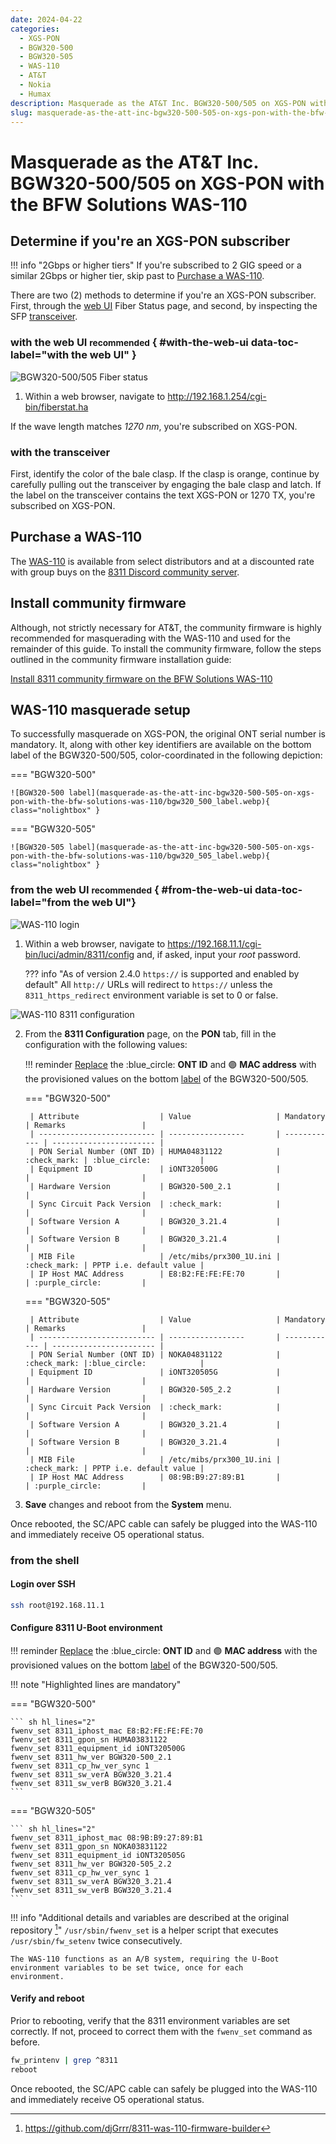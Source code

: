 ```yaml
---
date: 2024-04-22
categories:
  - XGS-PON
  - BGW320-500
  - BGW320-505
  - WAS-110
  - AT&T
  - Nokia
  - Humax
description: Masquerade as the AT&T Inc. BGW320-500/505 on XGS-PON with the BFW Solutions WAS-110
slug: masquerade-as-the-att-inc-bgw320-500-505-on-xgs-pon-with-the-bfw-solutions-was-110
---
```


# Masquerade as the AT&T Inc. BGW320-500/505 on XGS-PON with the BFW Solutions WAS-110

<!-- more -->
<!-- nocont -->

## Determine if you're an XGS-PON subscriber

!!! info "2Gbps or higher tiers"
    If you're subscribed to 2 GIG speed or a similar 2Gbps or higher tier, skip past to [Purchase a WAS-110].

There are two (2) methods to determine if you're an XGS-PON subscriber. First, through the [web UI](#with-web-ui) Fiber 
Status page, and second, by inspecting the SFP [transceiver](#with-the-transceiver).

### with the web UI <small>recommended</small> { #with-the-web-ui data-toc-label="with the web UI" }

![BGW320-500/505 Fiber status](masquerade-as-the-att-inc-bgw320-500-505-on-xgs-pon-with-the-bfw-solutions-was-110/bgw320_500_505_fiber_status.webp)

1. Within a web browser, navigate to
   <http://192.168.1.254/cgi-bin/fiberstat.ha>

If the wave length matches <em>1270 nm</em>, you're subscribed on XGS-PON.

### with the transceiver

First, identify the color of the bale clasp. If the clasp is orange, continue by carefully pulling out the 
transceiver by engaging the bale clasp and latch. If the label on the transceiver contains the text XGS-PON or 
1270 TX, you're subscribed on XGS-PON.

## Purchase a WAS-110

The [WAS-110] is available from select distributors and at a discounted rate with group buys on the 
[8311 Discord community server](https://discord.com/servers/8311-886329492438671420).

## Install community firmware

Although, not strictly necessary for AT&T, the community firmware is highly recommended for masquerading with the 
WAS-110 and used for the remainder of this guide. To install the community firmware, follow the steps outlined in the 
community firmware installation guide:

[Install 8311 community firmware on the BFW Solutions WAS-110](install-8311-community-firmware-on-the-bfw-solutions-was-110.md)

## WAS-110 masquerade setup

To successfully masquerade on XGS-PON, the original ONT serial number is mandatory. It, along with other key 
identifiers are available on the bottom label of the BGW320-500/505, color-coordinated in the following depiction:

<div id="bgw320-500-505-label"></div>

=== "BGW320-500"

    ![BGW320-500 label](masquerade-as-the-att-inc-bgw320-500-505-on-xgs-pon-with-the-bfw-solutions-was-110/bgw320_500_label.webp){ class="nolightbox" }

=== "BGW320-505"

    ![BGW320-505 label](masquerade-as-the-att-inc-bgw320-500-505-on-xgs-pon-with-the-bfw-solutions-was-110/bgw320_505_label.webp){ class="nolightbox" }

### from the web UI <small>recommended</small> { #from-the-web-ui data-toc-label="from the web UI"}

![WAS-110 login](masquerade-as-the-bce-inc-home-hub-4000-on-xgs-pon-with-the-bfw-solutions-was-110/was_110_luci_login.webp)

1. Within a web browser, navigate to 
   <https://192.168.11.1/cgi-bin/luci/admin/8311/config> 
   and, if asked, input your <em>root</em> password.

    ??? info "As of version 2.4.0 `https://` is supported and enabled by default"
        All `http://` URLs will redirect to `https://` unless the `8311_https_redirect` environment variable is set to
        0 or false.

![WAS-110 8311 configuration](masquerade-as-the-bce-inc-home-hub-4000-on-xgs-pon-with-the-bfw-solutions-was-110/was_110_luci_config.webp)

2. From the __8311 Configuration__ page, on the __PON__ tab, fill in the configuration with the following values:

    !!! reminder 
        <ins>Replace</ins> the :blue_circle: __ONT ID__ and :purple_circle: __MAC address__ with the 
        provisioned values on the bottom [label] of the BGW320-500/505.

    === "BGW320-500"

        | Attribute                  | Value                   | Mandatory    | Remarks                 |
        | -------------------------- | -----------------       | ------------ | ----------------------- |
        | PON Serial Number (ONT ID) | HUMA04831122            | :check_mark: | :blue_circle:           |
        | Equipment ID               | iONT320500G             |              |                         |
        | Hardware Version           | BGW320-500_2.1          |              |                         |
        | Sync Circuit Pack Version  | :check_mark:            |              |                         |
        | Software Version A         | BGW320_3.21.4           |              |                         |
        | Software Version B         | BGW320_3.21.4           |              |                         |
        | MIB File                   | /etc/mibs/prx300_1U.ini | :check_mark: | PPTP i.e. default value |
        | IP Host MAC Address        | E8:B2:FE:FE:FE:70       |              | :purple_circle:         |

    === "BGW320-505"

        | Attribute                  | Value                   | Mandatory    | Remarks                 |
        | -------------------------- | -----------------       | ------------ | ----------------------- |
        | PON Serial Number (ONT ID) | NOKA04831122            | :check_mark: |:blue_circle:            |
        | Equipment ID               | iONT320505G             |              |                         |
        | Hardware Version           | BGW320-505_2.2          |              |                         |
        | Sync Circuit Pack Version  | :check_mark:            |              |                         |
        | Software Version A         | BGW320_3.21.4           |              |                         |
        | Software Version B         | BGW320_3.21.4           |              |                         |
        | MIB File                   | /etc/mibs/prx300_1U.ini | :check_mark: | PPTP i.e. default value |
        | IP Host MAC Address        | 08:9B:B9:27:89:B1       |              | :purple_circle:         |

3. __Save__ changes and reboot from the __System__ menu.

Once rebooted, the SC/APC cable can safely be plugged into the WAS-110 and immediately receive O5 
operational status.

### from the shell

<h4>Login over SSH</h4>

``` sh
ssh root@192.168.11.1
```

<h4>Configure 8311 U-Boot environment</h4>

!!! reminder 
    <ins>Replace</ins> the :blue_circle: __ONT ID__ and :purple_circle: __MAC address__ with the 
    provisioned values on the bottom [label] of the BGW320-500/505.

!!! note "Highlighted lines are mandatory"

=== "BGW320-500"

    ``` sh hl_lines="2"
    fwenv_set 8311_iphost_mac E8:B2:FE:FE:FE:70
    fwenv_set 8311_gpon_sn HUMA03831122
    fwenv_set 8311_equipment_id iONT320500G
    fwenv_set 8311_hw_ver BGW320-500_2.1
    fwenv_set 8311_cp_hw_ver_sync 1
    fwenv_set 8311_sw_verA BGW320_3.21.4
    fwenv_set 8311_sw_verB BGW320_3.21.4
    ```
    
=== "BGW320-505"

    ``` sh hl_lines="2"
    fwenv_set 8311_iphost_mac 08:9B:B9:27:89:B1
    fwenv_set 8311_gpon_sn NOKA03831122
    fwenv_set 8311_equipment_id iONT320505G
    fwenv_set 8311_hw_ver BGW320-505_2.2
    fwenv_set 8311_cp_hw_ver_sync 1
    fwenv_set 8311_sw_verA BGW320_3.21.4
    fwenv_set 8311_sw_verB BGW320_3.21.4
    ```
    
!!! info "Additional details and variables are described at the original repository [^1]"
    `/usr/sbin/fwenv_set` is a helper script that executes `/usr/sbin/fw_setenv` twice consecutively.

    The WAS-110 functions as an A/B system, requiring the U-Boot environment variables to be set twice, once for each 
    environment.

<h4>Verify and reboot</h4>

Prior to rebooting, verify that the 8311 environment variables are set correctly. If not, proceed to correct them with
the `fwenv_set` command as before.

``` sh
fw_printenv | grep ^8311
reboot
```

Once rebooted, the SC/APC cable can safely be plugged into the WAS-110 and immediately receive O5 
operational status.

  [Purchase a WAS-110]: #purchase-a-was-110
  [WAS-110]: /xgs-pon/ont/bfw-solutions/was-110/#value-added-resellers
  [label]: #bgw320-500-505-label

[^1]: <https://github.com/djGrrr/8311-was-110-firmware-builder>
